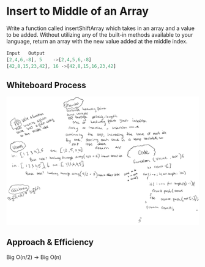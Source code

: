 # Insert to Middle of an Array

Write a function called insertShiftArray which takes in an array and a value to be added. Without utilizing any of the built-in methods available to your language, return an array with the new value added at the middle index.

```js
Input	Output
[2,4,6,-8], 5	 ->[2,4,5,6,-8]
[42,8,15,23,42], 16 ->[42,8,15,16,23,42]
```

## Whiteboard Process
![Whiteboard Solution](../assets/inserttomiddle.png)


## Approach & Efficiency
Big O(n/2) -> Big O(n)